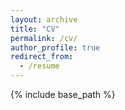 ```yaml
---
layout: archive
title: "CV"
permalink: /cv/
author_profile: true
redirect_from:
  - /resume
---
```



{% include base_path %}

